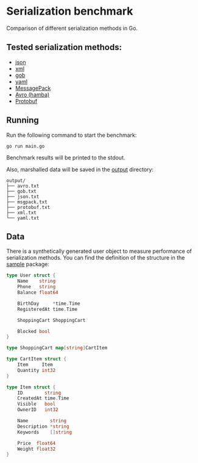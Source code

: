# Serialization benchmark

Comparison of different serialization methods in Go.

## Tested serialization methods:

- [json](https://pkg.go.dev/encoding/json)
- [xml](https://pkg.go.dev/encoding/xml)
- [gob](https://golang.org/pkg/encoding/gob)
- [yaml](https://pkg.go.dev/gopkg.in/yaml.v2)
- [MessagePack](github.com/vmihailenco/msgpack)
- [Avro (hamba)](github.com/hamba/avro)
- [Protobuf](github.com/golang/protobuf)

## Running

Run the following command to start the benchmark:
```shell
go run main.go
```

Benchmark results will be printed to the stdout. 

Also, marshalled data will be saved in the [output](./output) directory:
```shell
output/
├── avro.txt
├── gob.txt
├── json.txt
├── msgpack.txt
├── protobuf.txt
├── xml.txt
└── yaml.txt
```

## Data

There is a synthetically generated user object to measure performance of serialization methods. You can find the definition of the structure in the [sample](./sample/sample.go) package:
```go
type User struct {
	Name    string
	Phone   string
	Balance float64

	BirthDay     *time.Time
	RegisteredAt time.Time

	ShoppingCart ShoppingCart

	Blocked bool
}

type ShoppingCart map[string]CartItem

type CartItem struct {
	Item     Item
	Quantity int32
}

type Item struct {
	ID        string
	CreatedAt time.Time
	Visible   bool
	OwnerID   int32

	Name        string
	Description *string
	Keywords    []string

	Price  float64
	Weight float32
}
```
